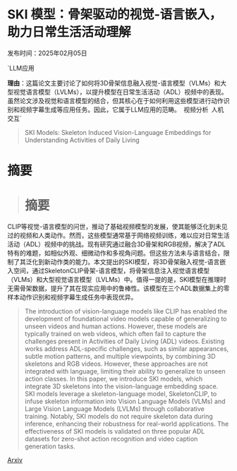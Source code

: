# SKI 模型：骨架驱动的视觉-语言嵌入，助力日常生活活动理解

发布时间：2025年02月05日

`LLM应用

**理由**：这篇论文主要讨论了如何将3D骨架信息融入视觉-语言模型（VLMs）和大型视觉语言模型（LVLMs），以提升模型在日常生活活动（ADL）视频中的表现。虽然论文涉及视觉和语言模型的结合，但其核心在于如何利用这些模型进行动作识别和视频字幕生成等应用任务。因此，它属于LLM应用的范畴。` `视频分析` `人机交互`

> SKI Models: Skeleton Induced Vision-Language Embeddings for Understanding Activities of Daily Living

# 摘要

> # 摘要
CLIP等视觉-语言模型的问世，推动了基础视频模型的发展，使其能够泛化到未见过的视频和人类动作。然而，这些模型通常基于网络视频训练，难以应对日常生活活动（ADL）视频中的挑战。现有研究通过融合3D骨架和RGB视频，解决了ADL特有的难题，如相似外观、细微动作和多视角问题。但这些方法未与语言结合，限制了其泛化到新动作类的能力。本文提出的SKI模型，将3D骨架融入视觉-语言嵌入空间，通过SkeletonCLIP骨架-语言模型，将骨架信息注入视觉语言模型（VLMs）和大型视觉语言模型（LVLMs）中。值得一提的是，SKI模型在推理时无需骨架数据，提升了其在现实应用中的鲁棒性。该模型在三个ADL数据集上的零样本动作识别和视频字幕生成任务中表现优异。

> The introduction of vision-language models like CLIP has enabled the development of foundational video models capable of generalizing to unseen videos and human actions. However, these models are typically trained on web videos, which often fail to capture the challenges present in Activities of Daily Living (ADL) videos. Existing works address ADL-specific challenges, such as similar appearances, subtle motion patterns, and multiple viewpoints, by combining 3D skeletons and RGB videos. However, these approaches are not integrated with language, limiting their ability to generalize to unseen action classes. In this paper, we introduce SKI models, which integrate 3D skeletons into the vision-language embedding space. SKI models leverage a skeleton-language model, SkeletonCLIP, to infuse skeleton information into Vision Language Models (VLMs) and Large Vision Language Models (LVLMs) through collaborative training. Notably, SKI models do not require skeleton data during inference, enhancing their robustness for real-world applications. The effectiveness of SKI models is validated on three popular ADL datasets for zero-shot action recognition and video caption generation tasks.

[Arxiv](https://arxiv.org/abs/2502.03459)